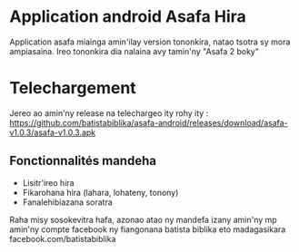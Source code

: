 # Application android Asafa Hira
Application asafa miainga amin'ilay version tononkira, natao tsotra sy mora ampiasaina.
Ireo tononkira dia nalaina avy tamin'ny "Asafa 2 boky"

# Telechargement
Jereo ao amin'ny release na telechargeo ity rohy ity :
https://github.com/batistabiblika/asafa-android/releases/download/asafa-v1.0.3/asafa-v1.0.3.apk

## Fonctionnalités mandeha
- Lisitr'ireo hira
- Fikarohana hira (lahara, lohateny, tonony)
- Fanalehibiazana soratra

Raha misy sosokevitra hafa, azonao atao ny mandefa izany amin'ny mp amin'ny compte facebook ny fiangonana batista biblika eto madagasikara facebook.com/batistabiblika
